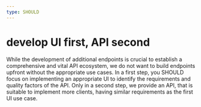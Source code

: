 ```yaml
---
type: SHOULD
---
```


# develop UI first, API second

While the development of additional endpoints is crucial to establish a comprehensive and vital API ecosystem, we do not want to build endpoints upfront without the appropriate use cases.
In a first step, you SHOULD focus on implementing an appropriate UI to identify the requirements and quality factors of the API.
Only in a second step, we provide an API, that is suitable to implement more clients, having similar requirements as the first UI use case.

